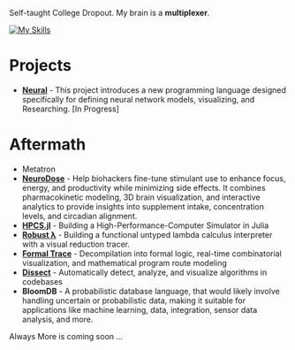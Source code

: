 Self-taught College Dropout. My brain is a **multiplexer**.

[![My Skills](https://skillicons.dev/icons?i=python,pytorch,javascript&perline=3)](https://skillicons.dev)

# Projects

- **[Neural](https://github.com/Lemniscate-SHA-256/neural)** - This project introduces a new programming language designed specifically for defining neural network models, visualizing, and Researching. [In Progress]


# Aftermath
- Metatron
- **[NeuroDose](https://github.com/Lemniscate-SHA-256/NeuroDose)** - Help biohackers fine-tune stimulant use to enhance focus, energy, and productivity while minimizing side effects.  It combines pharmacokinetic modeling, 3D brain visualization, and interactive analytics to provide insights into supplement intake, concentration levels, and circadian alignment.
- **[HPCS.jl](https://github.com/Lemniscate-SHA-256/HPCS.jl)** - Building a High-Performance-Computer Simulator in Julia
- **[Robust λ](https://github.com/Lemniscate-SHA-256/Robust-Lambda)** - Building a functional untyped lambda calculus interpreter with a visual reduction tracer.
- **[Formal Trace](https://github.com/Lemniscate-SHA-256/Formal-Trace)** - Decompilation into formal logic, real-time combinatorial visualization, and mathematical program route modeling
- **[Dissect](https://github.com/Lemniscate-SHA-256/Dissect)** - Automatically detect, analyze, and visualize algorithms in codebases
- **BloomDB** - A probabilistic database language, that would likely involve handling uncertain or probabilistic data, making it suitable for applications like machine learning, data, integration, sensor data analysis, and more.




Always More is coming soon ...
